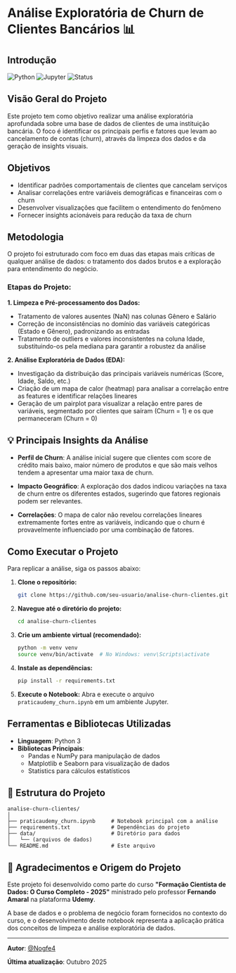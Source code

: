 # Análise Exploratória de Churn de Clientes Bancários 📊

## Introdução

![Python](https://img.shields.io/badge/Python-3.8%2B-blue)
![Jupyter](https://img.shields.io/badge/Jupyter-Notebook-orange)
![Status](https://img.shields.io/badge/Status-Concluído-green)

## Visão Geral do Projeto

Este projeto tem como objetivo realizar uma análise exploratória aprofundada sobre uma base de dados de clientes de uma instituição bancária. O foco é identificar os principais perfis e fatores que levam ao cancelamento de contas (churn), através da limpeza dos dados e da geração de insights visuais.

## Objetivos

- Identificar padrões comportamentais de clientes que cancelam serviços
- Analisar correlações entre variáveis demográficas e financeiras com o churn
- Desenvolver visualizações que facilitem o entendimento do fenômeno
- Fornecer insights acionáveis para redução da taxa de churn

## Metodologia

O projeto foi estruturado com foco em duas das etapas mais críticas de qualquer análise de dados: o tratamento dos dados brutos e a exploração para entendimento do negócio.

### Etapas do Projeto:

**1. Limpeza e Pré-processamento dos Dados:**
- Tratamento de valores ausentes (NaN) nas colunas Gênero e Salário
- Correção de inconsistências no domínio das variáveis categóricas (Estado e Gênero), padronizando as entradas
- Tratamento de outliers e valores inconsistentes na coluna Idade, substituindo-os pela mediana para garantir a robustez da análise

**2. Análise Exploratória de Dados (EDA):**
- Investigação da distribuição das principais variáveis numéricas (Score, Idade, Saldo, etc.)
- Criação de um mapa de calor (heatmap) para analisar a correlação entre as features e identificar relações lineares
- Geração de um pairplot para visualizar a relação entre pares de variáveis, segmentado por clientes que saíram (Churn = 1) e os que permaneceram (Churn = 0)

## 💡 Principais Insights da Análise

- **Perfil de Churn**: A análise inicial sugere que clientes com score de crédito mais baixo, maior número de produtos e que são mais velhos tendem a apresentar uma maior taxa de churn.

- **Impacto Geográfico**: A exploração dos dados indicou variações na taxa de churn entre os diferentes estados, sugerindo que fatores regionais podem ser relevantes.

- **Correlações**: O mapa de calor não revelou correlações lineares extremamente fortes entre as variáveis, indicando que o churn é provavelmente influenciado por uma combinação de fatores.

## Como Executar o Projeto

Para replicar a análise, siga os passos abaixo:

1. **Clone o repositório:**
   ```bash
   git clone https://github.com/seu-usuario/analise-churn-clientes.git
   ```

2. **Navegue até o diretório do projeto:**
   ```bash
   cd analise-churn-clientes
   ```

3. **Crie um ambiente virtual (recomendado):**
   ```bash
   python -m venv venv
   source venv/bin/activate  # No Windows: venv\Scripts\activate
   ```

4. **Instale as dependências:**
   ```bash
   pip install -r requirements.txt
   ```

5. **Execute o Notebook:**
   Abra e execute o arquivo `praticaudemy_churn.ipynb` em um ambiente Jupyter.

## Ferramentas e Bibliotecas Utilizadas

- **Linguagem**: Python 3
- **Bibliotecas Principais**:
  - Pandas e NumPy para manipulação de dados
  - Matplotlib e Seaborn para visualização de dados
  - Statistics para cálculos estatísticos

## 📁 Estrutura do Projeto

```
analise-churn-clientes/
│
├── praticaudemy_churn.ipynb     # Notebook principal com a análise
├── requirements.txt             # Dependências do projeto
├── data/                        # Diretório para dados
│   └── (arquivos de dados)
└── README.md                    # Este arquivo
```

## 🙏 Agradecimentos e Origem do Projeto

Este projeto foi desenvolvido como parte do curso **"Formação Cientista de Dados: O Curso Completo - 2025"** ministrado pelo professor **Fernando Amaral** na plataforma **Udemy**. 

A base de dados e o problema de negócio foram fornecidos no contexto do curso, e o desenvolvimento deste notebook representa a aplicação prática dos conceitos de limpeza e análise exploratória de dados.

---

**Autor**: [@Nogfe4](https://github.com/Nogfe4)

**Última atualização**: Outubro 2025